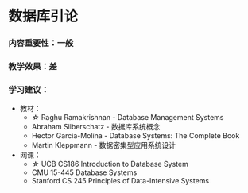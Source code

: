 # 数据库引论

### 内容重要性：一般

### 教学效果：差

### 学习建议：

* 教材：
  * ☆ Raghu Ramakrishnan - Database Management Systems
  * Abraham Silberschatz - 数据库系统概念
  * Hector Garcia-Molina - Database Systems: The Complete Book
  * Martin Kleppmann - 数据密集型应用系统设计
* 网课：
  * ☆ UCB CS186 Introduction to Database System
  * CMU 15-445 Database Systems
  * Stanford CS 245 Principles of Data-Intensive Systems
